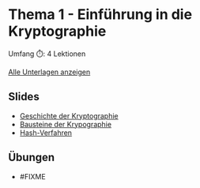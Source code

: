 # Thema 1 - Einführung in die Kryptographie

Umfang ⏱️: 4 Lektionen

[Alle Unterlagen anzeigen](https://github.com/janikvonrotz/encrypt.casa/tree/main/topic-1)

## Slides

* [Geschichte der Kryptographie](slides1.md)
* [Bausteine der Krypographie](slides2.md)
* [Hash-Verfahren](slides3.md)

## Übungen

* #FIXME

